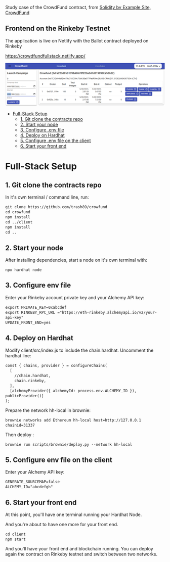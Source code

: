 Study case of the CrowdFund contract, from [Solidity by Example Site, CrowdFund](https://solidity-by-example.org/app/crowd-fund/)

## Frontend on the Rinkeby Testnet

The application is live on Netlify with the Ballot contract deployed on Rinkeby

https://crowdfundfullstack.netlify.app/

![Crowfund app ](./crowdfund_frontend.png)

- [Full-Stack Setup](#full-stack-setup)
  - [1. Git clone the contracts repo](#1-git-clone-the-contracts-repo)
  - [2. Start your node](#2-start-your-node)
  - [3. Configure .env file](#3-configure-env-file)
  - [4. Deploy on Hardhat](#4-deploy-on-hardhat)
  - [5. Configure .env file on the client](#5-configure-env-file-on-the-client)
  - [6. Start your front end](#6-start-your-front-end)

# Full-Stack Setup

## 1. Git clone the contracts repo

In it's own terminal / command line, run:

```
git clone https://github.com/trash89/crowfund
cd crowfund
npm install
cd ../client
npm install
cd ..
```

## 2. Start your node

After installing dependencies, start a node on it's own terminal with:

```
npx hardhat node
```

## 3. Configure env file

Enter your Rinkeby account private key and your Alchemy API key:

```.env
export PRIVATE_KEY=0xabcdef
export RINKEBY_RPC_URL ="https://eth-rinkeby.alchemyapi.io/v2/your-api-key"
UPDATE_FRONT_END=yes
```

## 4. Deploy on Hardhat

Modify client/src/index.js to include the chain.hardhat. Uncomment the hardhat line:

```
const { chains, provider } = configureChains(
  [
    //chain.hardhat,
    chain.rinkeby,
  ],
  [alchemyProvider({ alchemyId: process.env.ALCHEMY_ID }), publicProvider()]
);
```

Prepare the network hh-local in brownie:

```
brownie networks add Ethereum hh-local host=http://127.0.0.1 chainid=31337
```

Then deploy :

```
brownie run scripts/brownie/deploy.py --network hh-local
```

## 5. Configure env file on the client

Enter your Alchemy API key:

```.env
GENERATE_SOURCEMAP=false
ALCHEMY_ID="abcdefgh"
```

## 6. Start your front end

At this point, you'll have one terminal running your Hardhat Node.

And you're about to have one more for your front end.

```
cd client
npm start
```

And you'll have your front end and blockchain running.
You can deploy again the contract on Rinkeby testnet and switch between two networks.
